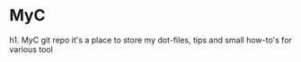 MyC
===
h1. MyC git repo
it's a place to store my dot-files, tips and small how-to's for various tool
